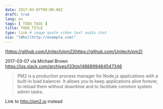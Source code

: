 ```yaml
---
date: 2017-03-07T00:00:00Z
draft: true
lang: en
tags: [ TODO_TAGS ]
title: TODO_TITLE
type: link # image quote video text audio chat
via: "[Who](http://example.com)"
---
```



[https://github.com/Unitech/pm2](https://github.com/Unitech/pm2)

2017-03-07 via Michael Brown
https://ios.slack.com/archives/l33t/p1488899484547346

>PM2 is a production process manager for Node.js applications with a built-in load balancer. It allows you to keep applications alive forever, to reload them without downtime and to facilitate common system admin tasks.

Link to http://pm2.io instead 

